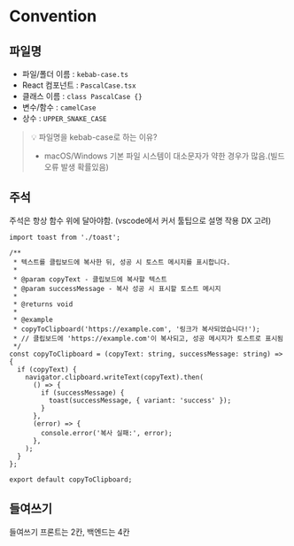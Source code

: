 # Convention

## 파일명
- 파일/폴더 이름 : `kebab-case.ts`
- React 컴포넌트 : `PascalCase.tsx`
- 클래스 이름 : `class PascalCase {}`
- 변수/함수 : `camelCase`
- 상수 : `UPPER_SNAKE_CASE`

> 💡 파일명을 kebab-case로 하는 이유?
> - macOS/Windows 기본 파일 시스템이 대소문자가 약한 경우가 많음.(빌드 오류 발생 확률있음)

## 주석
주석은 항상 함수 위에 달아야함. (vscode에서 커서 툴팁으로 설명 작용 DX 고려)

```tsx
import toast from './toast';

/**
 * 텍스트를 클립보드에 복사한 뒤, 성공 시 토스트 메시지를 표시합니다.
 *
 * @param copyText - 클립보드에 복사할 텍스트
 * @param successMessage - 복사 성공 시 표시할 토스트 메시지
 *
 * @returns void
 *
 * @example
 * copyToClipboard('https://example.com', '링크가 복사되었습니다!');
 * // 클립보드에 'https://example.com'이 복사되고, 성공 메시지가 토스트로 표시됨
 */
const copyToClipboard = (copyText: string, successMessage: string) => {
  if (copyText) {
    navigator.clipboard.writeText(copyText).then(
      () => {
        if (successMessage) {
          toast(successMessage, { variant: 'success' });
        }
      },
      (error) => {
        console.error('복사 실패:', error);
      },
    );
  }
};

export default copyToClipboard;
```

## 들여쓰기
들여쓰기 프론트는 2칸, 백엔드는 4칸